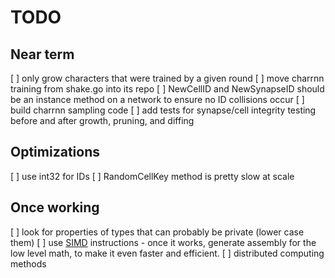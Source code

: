 # TODO

## Near term
[ ] only grow characters that were trained by a given round
[ ] move charrnn training from shake.go into its repo
[ ] NewCellID and NewSynapseID should be an instance method on a network to ensure
no ID collisions occur
[ ] build charrnn sampling code
[ ] add tests for synapse/cell integrity testing before and after growth, pruning, and diffing

## Optimizations
[ ] use int32 for IDs
[ ] RandomCellKey method is pretty slow at scale

## Once working
[ ] look for properties of types that can probably be private (lower case them)
[ ] use [SIMD](https://github.com/bjwbell/gensimd) instructions
    - once it works, generate assembly for the low level math, to make it even faster and efficient.
[ ] distributed computing methods
